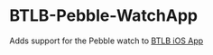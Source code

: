 # BTLB-Pebble-WatchApp

Adds support for the Pebble watch to [BTLB iOS App](https://itunes.apple.com/us/app/btlb/id383008918?mt=8)
